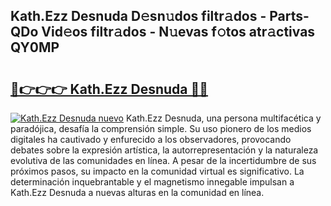 ## Kath.Ezz Desnuda D𝚎sn𝚞dos filtr𝚊dos - Parts-QDo Vid𝚎os filtr𝚊dos - N𝚞evas f𝚘tos atr𝚊ctivas QY0MP

# <h2><a href="http://mb9k3n.tromn.icu/?c=Kath.Ezz+Desnuda">🔗👉👉👉 Kath.Ezz Desnuda 🔗🔗</a></h2>

[![Kath.Ezz Desnuda nuevo](https://i.imgur.com/pEAQMta.gif)](http://mb9k3n.tromn.icu/?c=Kath.Ezz+Desnuda)
Kath.Ezz Desnuda, una persona multifacética y paradójica, desafía la comprensión simple. Su uso pionero de los medios digitales ha cautivado y enfurecido a los observadores, provocando debates sobre la expresión artística, la autorrepresentación y la naturaleza evolutiva de las comunidades en línea. A pesar de la incertidumbre de sus próximos pasos, su impacto en la comunidad virtual es significativo. La determinación inquebrantable y el magnetismo innegable impulsan a Kath.Ezz Desnuda a nuevas alturas en la comunidad en línea.
